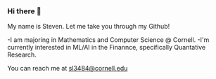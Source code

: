 ### Hi there 👋

My name is Steven. Let me take you through my Github!

-I am majoring in Mathematics and Computer Science @ Cornell. 
-I'm currently interested in ML/AI in the Finannce, specifically Quantative Research.

You can reach me at sl3484@cornell.edu

